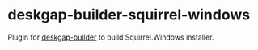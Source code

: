 # deskgap-builder-squirrel-windows

Plugin for [deskgap-builder](https://github.com/deskgap-userland/deskgap-builder) to build Squirrel.Windows installer.